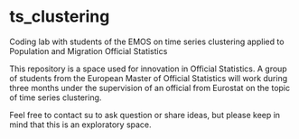 # ts_clustering
Coding lab with students of the EMOS on time series clustering applied to Population and Migration Official Statistics

This repository is a space used for innovation in Official Statistics. A group of students from the European Master of Official Statistics will work during three months under the supervision of an official from Eurostat on the topic of time series clustering. 

Feel free to contact su to ask question or share ideas, but please keep in mind that this is an exploratory space. 
